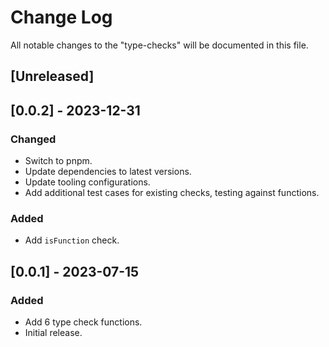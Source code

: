# Change Log

All notable changes to the "type-checks" will be documented in this file.

## [Unreleased]

## [0.0.2] - 2023-12-31

### Changed

- Switch to pnpm.
- Update dependencies to latest versions.
- Update tooling configurations.
- Add additional test cases for existing checks, testing against functions.

### Added

- Add `isFunction` check.

## [0.0.1] - 2023-07-15

### Added

- Add 6 type check functions.
- Initial release.

<!--
See: https://common-changelog.org/

## [0.0.1] - 2023-01-01

### Changed

### Added

### Removed

### Fixed
-->
